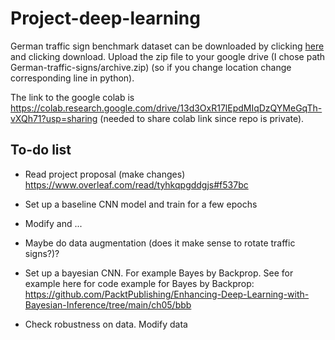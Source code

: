 # Project-deep-learning
German traffic sign benchmark dataset can be downloaded by clicking [here](https://www.kaggle.com/datasets/meowmeowmeowmeowmeow/gtsrb-german-traffic-sign/data) and clicking download. Upload the zip file to your google drive (I chose path German-traffic-signs/archive.zip) (so if you change location change corresponding line in python). 

The link to the google colab is https://colab.research.google.com/drive/13d3OxR17lEpdMIqDzQYMeGqTh-vXQh71?usp=sharing (needed to share colab link since repo is private).

## To-do list

- Read project proposal (make changes) https://www.overleaf.com/read/tyhkqpgddgjs#f537bc
  
- Set up a baseline CNN model and train for a few epochs

- Modify and ...

- Maybe do data augmentation (does it make sense to rotate traffic signs?)?

- Set up a bayesian CNN. For example Bayes by Backprop. See for example here for code example for Bayes by Backprop: https://github.com/PacktPublishing/Enhancing-Deep-Learning-with-Bayesian-Inference/tree/main/ch05/bbb

- Check robustness on data. Modify data
